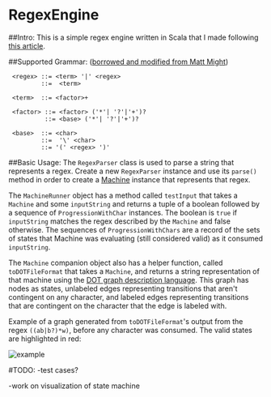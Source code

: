 # RegexEngine

##Intro: 
This is a simple regex engine written in Scala that I made following [this article](http://perl.plover.com/Regex/article.html). 

##Supported Grammar: 
([borrowed and modified from Matt Might](http://matt.might.net/articles/parsing-regex-with-recursive-descent/))


     <regex> ::= <term> '|' <regex>
             ::=  <term>
     
     <term>  ::= <factor>+
     
     <factor> ::= <factor> ('*'| '?'|'+')?
              ::= <base> ('*'| '?'|'+')?
     
     <base>  ::= <char>
             ::=  '\' <char>
             ::= '(' <regex> ')'

##Basic Usage: 
The `RegexParser` class is used to parse a string that represents a regex. Create a new `RegexParser` instance and use its `parse()`
method in order to create a [Machine](https://en.wikipedia.org/wiki/Nondeterministic_finite_automaton) instance that represents that
regex. 

The `MachineRunner` object has a method called `testInput` that takes a `Machine` and some `inputString` and returns a tuple of a boolean followed by a sequence of `ProgressionWithChar` instances. The boolean is `true` if `inputString` matches the regex described by the `Machine` and false otherwise. The sequences of `ProgressionWithChars` are a record of the sets of states that Machine was evaluating (still considered valid) as it consumed `inputString`. 

The `Machine` companion object also has a helper function, called `toDOTFileFormat` that takes a `Machine`, and returns a string representation 
of that machine using the [DOT graph description language](https://en.wikipedia.org/wiki/DOT_%28graph_description_language%29).
This graph has nodes as states, unlabeled edges representing transitions that aren't contingent on any character, and labeled edges 
representing transitions that are contingent on the character that the edge is labeled with. 
  
Example of a graph generated from `toDOTFileFormat`'s output from the regex `((ab|b?)*w)`, before any character was consumed. The valid states are highlighted in red: 

![example](http://i.imgur.com/EmgOj1i.png)

#TODO:
-test cases?

-work on visualization of state machine 

